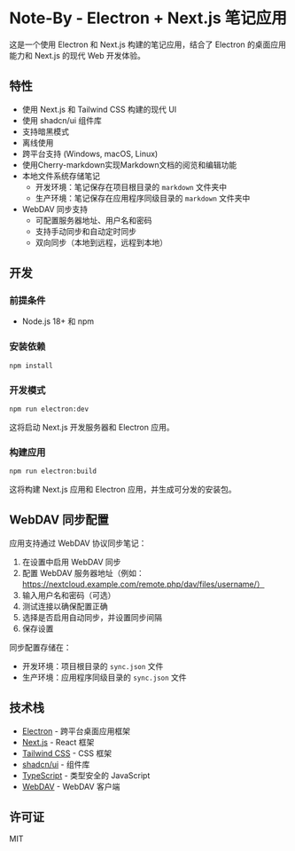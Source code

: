 # Note-By - Electron + Next.js 笔记应用

这是一个使用 Electron 和 Next.js 构建的笔记应用，结合了 Electron 的桌面应用能力和 Next.js 的现代 Web 开发体验。

## 特性

- 使用 Next.js 和 Tailwind CSS 构建的现代 UI
- 使用 shadcn/ui 组件库
- 支持暗黑模式
- 离线使用
- 跨平台支持 (Windows, macOS, Linux)
- 使用Cherry-markdown实现Markdown文档的阅览和编辑功能
- 本地文件系统存储笔记
  - 开发环境：笔记保存在项目根目录的 `markdown` 文件夹中
  - 生产环境：笔记保存在应用程序同级目录的 `markdown` 文件夹中
- WebDAV 同步支持
  - 可配置服务器地址、用户名和密码
  - 支持手动同步和自动定时同步
  - 双向同步（本地到远程，远程到本地）

## 开发

### 前提条件

- Node.js 18+ 和 npm

### 安装依赖

```bash
npm install
```

### 开发模式

```bash
npm run electron:dev
```

这将启动 Next.js 开发服务器和 Electron 应用。

### 构建应用

```bash
npm run electron:build
```

这将构建 Next.js 应用和 Electron 应用，并生成可分发的安装包。

## WebDAV 同步配置

应用支持通过 WebDAV 协议同步笔记：

1. 在设置中启用 WebDAV 同步
2. 配置 WebDAV 服务器地址（例如：https://nextcloud.example.com/remote.php/dav/files/username/）
3. 输入用户名和密码（可选）
4. 测试连接以确保配置正确
5. 选择是否启用自动同步，并设置同步间隔
6. 保存设置

同步配置存储在：
- 开发环境：项目根目录的 `sync.json` 文件
- 生产环境：应用程序同级目录的 `sync.json` 文件

## 技术栈

- [Electron](https://www.electronjs.org/) - 跨平台桌面应用框架
- [Next.js](https://nextjs.org/) - React 框架
- [Tailwind CSS](https://tailwindcss.com/) - CSS 框架
- [shadcn/ui](https://ui.shadcn.com/) - 组件库
- [TypeScript](https://www.typescriptlang.org/) - 类型安全的 JavaScript
- [WebDAV](https://github.com/perry-mitchell/webdav-client) - WebDAV 客户端

## 许可证

MIT